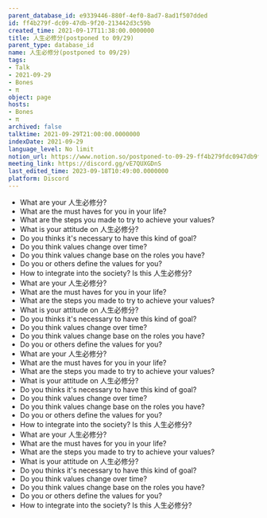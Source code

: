 ```yaml
---
parent_database_id: e9339446-880f-4ef0-8ad7-8ad1f507dded
id: ff4b279f-dc09-47db-9f20-213442d3c59b
created_time: 2021-09-17T11:38:00.0000000
title: 人生必修分(postponed to 09/29)
parent_type: database_id
name: 人生必修分(postponed to 09/29)
tags:
- Talk
- 2021-09-29
- Bones
- π
object: page
hosts:
- Bones
- π
archived: false
talktime: 2021-09-29T21:00:00.0000000
indexDate: 2021-09-29
language_level: No limit
notion_url: https://www.notion.so/postponed-to-09-29-ff4b279fdc0947db9f20213442d3c59b
meeting_link: https://discord.gg/vE7QUXGDnS
last_edited_time: 2023-09-18T10:49:00.0000000
platform: Discord
---
```



   - What are your 人生必修分?
   - What are the must haves for you in your life?
   - What are the steps you made to try to achieve your values?
   - What is your attitude on 人生必修分?
   - Do you thinks it's necessary to have this kind of goal?
   - Do you think values change over time?
   - Do you think values change base on the roles you have?
   - Do you or others define the values for you?
   - How to integrate into the society? Is this 人生必修分?
   - What are your 人生必修分?
   - What are the must haves for you in your life?
   - What are the steps you made to try to achieve your values?
   - What is your attitude on 人生必修分?
   - Do you thinks it's necessary to have this kind of goal?
   - Do you think values change over time?
   - Do you think values change base on the roles you have?
   - Do you or others define the values for you?
   - What are your 人生必修分?
   - What are the must haves for you in your life?
   - What are the steps you made to try to achieve your values?
   - What is your attitude on 人生必修分?
   - Do you thinks it's necessary to have this kind of goal?
   - Do you think values change over time?
   - Do you think values change base on the roles you have?
   - Do you or others define the values for you?
   - How to integrate into the society? Is this 人生必修分?
   - What are your 人生必修分?
   - What are the must haves for you in your life?
   - What are the steps you made to try to achieve your values?
   - What is your attitude on 人生必修分?
   - Do you thinks it's necessary to have this kind of goal?
   - Do you think values change over time?
   - Do you think values change base on the roles you have?
   - Do you or others define the values for you?
   - How to integrate into the society? Is this 人生必修分?









